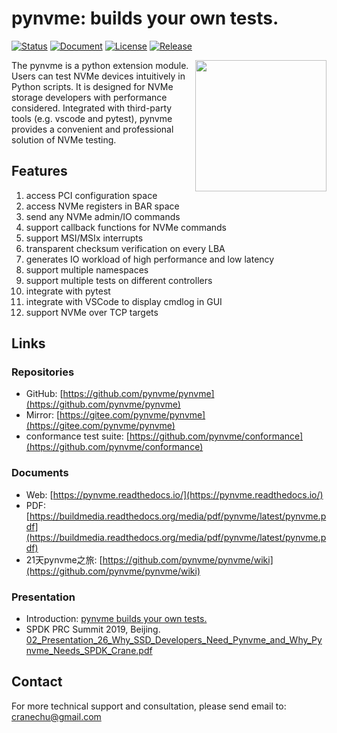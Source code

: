 # pynvme: builds your own tests.

[![Status](https://img.shields.io/gitlab/pipeline/cranechu/pynvme.svg)](https://gitlab.com/cranechu/pynvme/pipelines)
[![Document](https://readthedocs.org/projects/pynvme/badge/?version=latest)](https://pynvme.readthedocs.io)
[![License](https://img.shields.io/github/license/cranechu/pynvme.svg)](https://github.com/pynvme/pynvme/blob/master/LICENSE)
[![Release](https://img.shields.io/github/release/cranechu/pynvme.svg)](https://github.com/pynvme/pynvme/releases)

<img src="https://github.com/pynvme/pynvme/raw/master/doc/logo.jpg" width="210" align="right" />

The pynvme is a python extension module. Users can test NVMe devices intuitively in Python scripts. It is designed for NVMe storage developers with performance considered. Integrated with third-party tools (e.g. vscode and pytest), pynvme provides a convenient and professional solution of NVMe testing.

## Features

1. access PCI configuration space
1. access NVMe registers in BAR space
1. send any NVMe admin/IO commands
1. support callback functions for NVMe commands
1. support MSI/MSIx interrupts
1. transparent checksum verification on every LBA
1. generates IO workload of high performance and low latency
1. support multiple namespaces
1. support multiple tests on different controllers
1. integrate with pytest
1. integrate with VSCode to display cmdlog in GUI
1. support NVMe over TCP targets

## Links

### Repositories
* GitHub: [https://github.com/pynvme/pynvme](https://github.com/pynvme/pynvme)
* Mirror: [https://gitee.com/pynvme/pynvme](https://gitee.com/pynvme/pynvme)
* conformance test suite: [https://github.com/pynvme/conformance](https://github.com/pynvme/conformance)

### Documents

* Web: [https://pynvme.readthedocs.io/](https://pynvme.readthedocs.io/)
* PDF: [https://buildmedia.readthedocs.org/media/pdf/pynvme/latest/pynvme.pdf](https://buildmedia.readthedocs.org/media/pdf/pynvme/latest/pynvme.pdf)
* 21天pynvme之旅: [https://github.com/pynvme/pynvme/wiki](https://github.com/pynvme/pynvme/wiki)

### Presentation

* Introduction: [pynvme builds your own tests.](https://raw.githubusercontent.com/cranechu/pynvme/master/doc/_static/pynvme_builds_your_own_tests.pdf)
* SPDK PRC Summit 2019, Beijing.  
  [02_Presentation_26_Why_SSD_Developers_Need_Pynvme_and_Why_Pynvme_Needs_SPDK_Crane.pdf](https://raw.githubusercontent.com/cranechu/pynvme/master/doc/_static/02_Presentation_26_Why_SSD_Developers_Need_Pynvme_and_Why_Pynvme_Needs_SPDK_Crane.pdf)
  
## Contact
For more technical support and consultation, please send email to: cranechu@gmail.com
